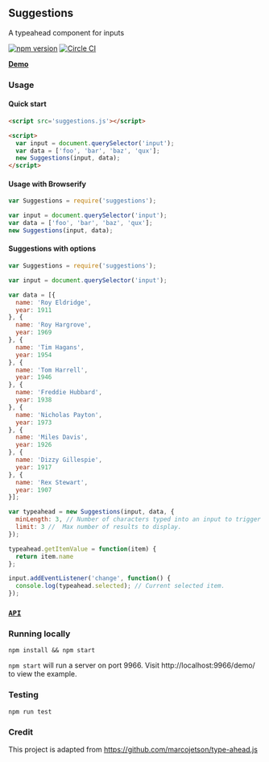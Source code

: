 Suggestions
---

A typeahead component for inputs

[![npm version](http://img.shields.io/npm/v/suggestions.svg)](https://npmjs.org/package/suggestions) [![Circle CI](https://circleci.com/gh/tristen/suggestions.svg?style=svg)](https://circleci.com/gh/tristen/suggestions)

[__Demo__](http://tristen.ca/suggestions/demo/)

### Usage

#### Quick start

``` html
<script src='suggestions.js'></script>

<script>
  var input = document.querySelector('input');
  var data = ['foo', 'bar', 'baz', 'qux'];
  new Suggestions(input, data);
</script>
```

#### Usage with Browserify

```js
var Suggestions = require('suggestions');

var input = document.querySelector('input');
var data = ['foo', 'bar', 'baz', 'qux'];
new Suggestions(input, data);
```

#### Suggestions with options

```js
var Suggestions = require('suggestions');

var input = document.querySelector('input');

var data = [{
  name: 'Roy Eldridge',
  year: 1911
}, {
  name: 'Roy Hargrove',
  year: 1969
}, {
  name: 'Tim Hagans',
  year: 1954
}, {
  name: 'Tom Harrell',
  year: 1946
}, {
  name: 'Freddie Hubbard',
  year: 1938
}, {
  name: 'Nicholas Payton',
  year: 1973
}, {
  name: 'Miles Davis',
  year: 1926
}, {
  name: 'Dizzy Gillespie',
  year: 1917
}, {
  name: 'Rex Stewart',
  year: 1907
}];

var typeahead = new Suggestions(input, data, {
  minLength: 3, // Number of characters typed into an input to trigger suggestions.
  limit: 3 //  Max number of results to display. 
});

typeahead.getItemValue = function(item) {
  return item.name
};

input.addEventListener('change', function() {
  console.log(typeahead.selected); // Current selected item.
});
```

### [`API`](https://github.com/tristen/suggestions/blob/master/API.md)

### Running locally

    npm install && npm start

`npm start` will run a server on port 9966. Visit http://localhost:9966/demo/
to view the example.

### Testing

    npm run test

### Credit

This project is adapted from https://github.com/marcojetson/type-ahead.js
